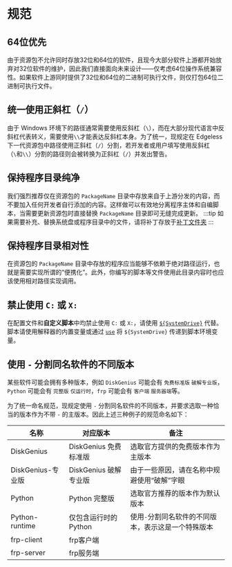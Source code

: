 # 规范
## 64位优先
由于资源包不允许同时存放32位和64位的软件，且现今大部分软件上游都开始放弃对32位软件的维护，因此我们直接面向未来设计——仅考虑64位操作系统兼容性。如果软件上游同时提供了32位和64位的二进制可执行文件，则仅打包64位二进制可执行文件。
## 统一使用正斜杠（`/`）
由于 Windows 环境下的路径通常需要使用反斜杠（`\`），而在大部分现代语言中反斜杠代表转义，需要使用`\\`才能表达反斜杠本身。为了统一，现规定在 Edgeless 下一代资源包中路径使用正斜杠（`/`）分割，若开发者或用户填写使用反斜杠（`\`和`\\`）分割的路径则会被转换为正斜杠（`/`）并发出警告。
## 保持程序目录纯净
我们强烈推荐仅在资源包的 `PackageName` 目录中存放来自于上游分发的内容，而不要加入任何开发者自行添加的内容。这样做可以有效地分离程序主体和自编脚本，当需要更新资源包时直接替换 `PackageName` 目录即可无缝完成更新。
:::tip
如果需要补充、替换系统盘或程序目录中的文件，请将补丁存放于[补丁文件夹](exclusive-directory.md#补丁文件夹)
:::
## 保持程序目录相对性
在资源包的 `PackageName` 目录中存放的程序应当能够不依赖于绝对路径运行，也就是需要实现所谓的“便携化”。此外，你编写的脚本等文件使用此目录内容时也应该使用相对路径实现调用。
## 禁止使用 `C:` 或 `X:`
在配置文件和**自定义脚本**中均禁止使用 `C:` 或 `X:`，请使用 [`${SystemDrive}`](api.md#systemdrive) 代替。脚本请使用解释器的内置变量或通过 [`use`](api.md#script) 将 `${SystemDrive}` 传递到脚本环境变量。
## 使用 `-` 分割同名软件的不同版本
某些软件可能会拥有多种版本，例如 `DiskGenius` 可能会有 `免费标准版` `破解专业版`，`Python` 可能会有 `完整版` `仅运行时`，`frp` 可能会有 `客户端` `服务器端`等。

为了统一命名规范，现规定使用 `-` 分割同名软件的不同版本，并要求选取一种恰当的版本作为不带 `-` 的主版本。因此上述三种例子的规范命名如下：

|名称|对应版本|备注|
|-|-|-|
|DiskGenius|DiskGenius 免费标准版|选取官方提供的免费版本作为主版本|
|DiskGenius-专业版|DiskGenius 破解专业版|由于一些原因，请在名称中规避使用“破解”字眼|
|Python|Python 完整版|选取官方推荐的版本作为默认版本|
|Python-runtime|仅包含运行时的 Python|使用`-`分割同名软件的不同版本，表示这是一个特殊版本|
|frp-client|frp客户端||
|frp-server|frp服务端||